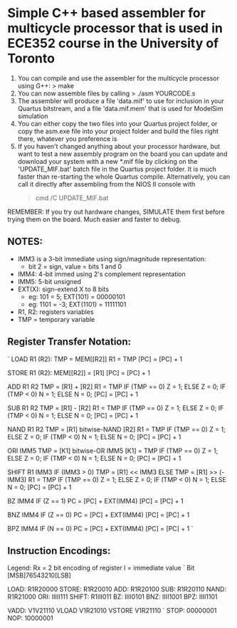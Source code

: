 # Simple C++ based assembler for multicycle processor that is used in ECE352 course in the University of Toronto

1. You can compile and use the assembler for the multicycle processor using G++:
		> make
2. You can now assemble files by calling
		> ./asm YOURCODE.s
3. The assembler will produce a file 'data.mif' to use for inclusion in your Quartus bitstream, and a file 'data.mif.mem' that is used for ModelSim simulation
4. You can either copy the two files into your Quartus project folder, or copy the asm.exe file into your project folder and build the files right there, whatever you preference is
5. If you haven't changed anything about your processor hardware, but want to test a new assembly program on the board  you can update and download your system with a new *.mif file by clicking on the 'UPDATE_MIF.bat' batch file in the Quartus project folder. It is much faster than re-starting the whole Quartus compile. Alternatively, you can call it directly after assembling from the NIOS II console with
	> cmd /C UPDATE_MIF.bat
	
REMEMBER: If you try out hardware changes, SIMULATE them first before trying them on the board. Much easier and faster to debug.

## NOTES:
- IMM3 is a 3-bit immediate using sign/magnitude representation:
  - bit 2 = sign, value = bits 1 and 0
- IMM4: 4-bit immed using 2's complement representation
- IMM5: 5-bit unsigned
- EXT(X): sign-extend X to 8 bits
  - eg: 101 = 5; EXT(101) = 00000101
  - eg: 1101 = -3; EXT(1101) = 11111101
- R1, R2: registers variables
- TMP = temporary variable

## Register Transfer Notation:
`
LOAD R1 (R2):
     TMP = MEM[[R2]]
     R1 = TMP
     [PC] = [PC] + 1

STORE R1 (R2):
     MEM[[R2]] = [R1]
     [PC] = [PC] + 1

ADD R1 R2
     TMP = [R1] + [R2]
     R1 = TMP
     IF (TMP == 0) Z = 1; ELSE Z = 0;
     IF (TMP < 0) N = 1; ELSE N = 0;
     [PC] = [PC] + 1

SUB R1 R2
     TMP = [R1] - [R2]
     R1 = TMP
     IF (TMP == 0) Z = 1; ELSE Z = 0;
     IF (TMP < 0) N = 1; ELSE N = 0;
     [PC] = [PC] + 1

NAND R1 R2
     TMP = [R1] bitwise-NAND [R2]
     R1 = TMP
     IF (TMP == 0) Z = 1; ELSE Z = 0;
     IF (TMP < 0) N = 1; ELSE N = 0;
     [PC] = [PC] + 1

ORI IMM5
    TMP = [K1] bitwise-OR IMM5
    [K1] = TMP
    IF (TMP == 0) Z = 1; ELSE Z = 0;
    IF (TMP < 0) N = 1; ELSE N = 0;
    [PC] = [PC] + 1

SHIFT R1 IMM3
    IF (IMM3 > 0) TMP = [R1] << IMM3
    ELSE TMP = [R1] >> (-IMM3)
    R1 = TMP
    IF (TMP == 0) Z = 1; ELSE Z = 0;
    IF (TMP < 0) N = 1; ELSE N = 0;
    [PC] = [PC] + 1

BZ IMM4
     IF (Z == 1) PC = [PC] + EXT(IMM4)
     [PC] = [PC] + 1

BNZ IMM4
     IF (Z == 0) PC = [PC] + EXT(IMM4)
     [PC] = [PC] + 1

BPZ IMM4
     IF (N == 0) PC = [PC] + EXT(IMM4)
     [PC] = [PC] + 1
`

## Instruction Encodings:
Legend:
Rx = 2 bit encoding of register
I  = immediate value
`
Bit [MSB]76543210[LSB]

LOAD:    R1R20000
STORE:	 R1R20010
ADD:	 R1R20100
SUB:	 R1R20110
NAND:	 R1R21000
ORI:	 IIIII111
SHIFT:	 R1III011
BZ:	 IIII0101
BNZ:	 IIII1001
BPZ:	 IIII1101

VADD:  V1V21110
VLOAD  V1R21010
VSTORE V1R21110
`
STOP:	 00000001
NOP:	 10000001
